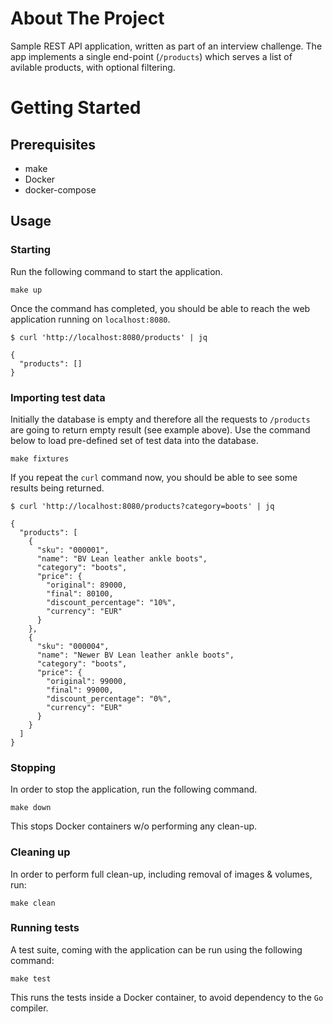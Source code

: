 # About The Project

Sample REST API application, written as part of an interview challenge.
The app implements a single end-point (`/products`) which serves a list of avilable products,
with optional filtering.

# Getting Started

## Prerequisites

- make
- Docker
- docker-compose

## Usage

### Starting

Run the following command to start the application.

```
make up
```

Once the command has completed, you should be able to reach the web application running on `localhost:8080`.
```
$ curl 'http://localhost:8080/products' | jq

{
  "products": []
}
```

### Importing test data

Initially the database is empty and therefore all the requests to `/products` are going to return empty result (see example above). Use the command below to load pre-defined set of test data into the database.

```
make fixtures
```

If you repeat the `curl` command now, you should be able to see some results being returned.

```
$ curl 'http://localhost:8080/products?category=boots' | jq

{
  "products": [
    {
      "sku": "000001",
      "name": "BV Lean leather ankle boots",
      "category": "boots",
      "price": {
        "original": 89000,
        "final": 80100,
        "discount_percentage": "10%",
        "currency": "EUR"
      }
    },
    {
      "sku": "000004",
      "name": "Newer BV Lean leather ankle boots",
      "category": "boots",
      "price": {
        "original": 99000,
        "final": 99000,
        "discount_percentage": "0%",
        "currency": "EUR"
      }
    }
  ]
}
```

### Stopping

In order to stop the application, run the following command.
```
make down
```

This stops Docker containers w/o performing any clean-up.

### Cleaning up

In order to perform full clean-up, including removal of images & volumes, run:

```
make clean
```

### Running tests

A test suite, coming with the application can be run using the following command:
```
make test
```

This runs the tests inside a Docker container, to avoid dependency to the `Go` compiler.